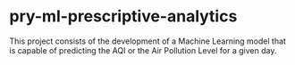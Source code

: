 # pry-ml-prescriptive-analytics
This project consists of the development of a Machine Learning model that is capable of predicting the AQI or the Air Pollution Level for a given day.
